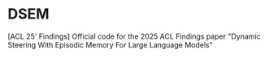 # DSEM
[ACL 25' Findings] Official code for the 2025 ACL Findings paper "Dynamic Steering With Episodic Memory For Large Language Models"
